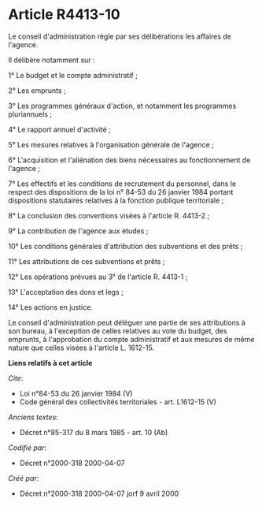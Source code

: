 # Article R4413-10

Le conseil d'administration règle par ses délibérations les affaires de l'agence. 

Il délibère notamment sur : 

1° Le budget et le compte administratif ; 

2° Les emprunts ; 

3° Les programmes généraux d'action, et notamment les programmes pluriannuels ; 

4° Le rapport annuel d'activité ; 

5° Les mesures relatives à l'organisation générale de l'agence ; 

6° L'acquisition et l'aliénation des biens nécessaires au fonctionnement de l'agence ; 

7° Les effectifs et les conditions de recrutement du personnel, dans le respect des dispositions de la loi n° 84-53 du 26
janvier 1984 portant dispositions statutaires relatives à la fonction publique territoriale ; 

8° La conclusion des conventions visées à l'article R. 4413-2 ; 

9° La contribution de l'agence aux études ; 

10° Les conditions générales d'attribution des subventions et des prêts ; 

11° Les attributions de ces subventions et prêts ; 

12° Les opérations prévues au 3° de l'article R. 4413-1 ; 

13° L'acceptation des dons et legs ; 

14° Les actions en justice. 

Le conseil d'administration peut déléguer une partie de ses attributions à son bureau, à l'exception de celles relatives au
vote du budget, des emprunts, à l'approbation du compte administratif et aux mesures de même nature que celles visées à
l'article L. 1612-15.

**Liens relatifs à cet article**

_Cite_:

  - Loi n°84-53 du 26 janvier 1984 (V)
  - Code général des collectivités territoriales - art. L1612-15 (V)

_Anciens textes_:

  - Décret n°85-317 du 8 mars 1985 - art. 10 (Ab)

_Codifié par_:

  - Décret n°2000-318 2000-04-07

_Créé par_:

  - Décret n°2000-318 2000-04-07 jorf 9 avril 2000
